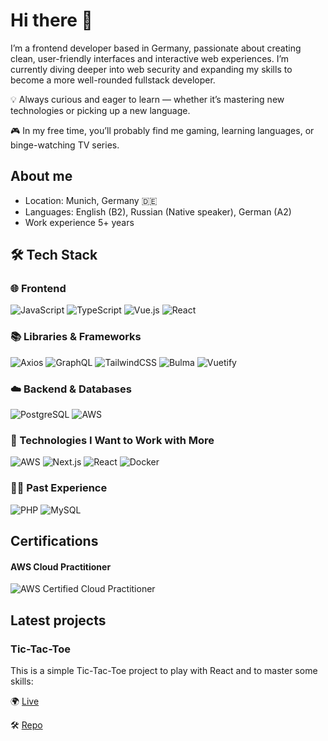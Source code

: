 # Hi there 👋

I’m a frontend developer based in Germany, passionate about creating clean, user-friendly interfaces and interactive web experiences. I’m currently diving deeper into web security and expanding my skills to become a more well-rounded fullstack developer.

💡 Always curious and eager to learn — whether it’s mastering new technologies or picking up a new language.

🎮 In my free time, you’ll probably find me gaming, learning languages, or binge-watching TV series.

## About me

- Location: Munich, Germany 🇩🇪
- Languages: English (B2), Russian (Native speaker), German (A2)
- Work experience 5+ years

## 🛠️ Tech Stack

### 🌐 Frontend
![JavaScript](https://img.shields.io/badge/JavaScript-F7DF1E?style=for-the-badge&logo=javascript&logoColor=black)
![TypeScript](https://img.shields.io/badge/TypeScript-3178C6?style=for-the-badge&logo=typescript&logoColor=white)
![Vue.js](https://img.shields.io/badge/Vue.js-4FC08D?style=for-the-badge&logo=vue.js&logoColor=white)
![React](https://img.shields.io/badge/React-61DAFB?style=for-the-badge&logo=react&logoColor=white)

### 📚 Libraries & Frameworks
![Axios](https://img.shields.io/badge/Axios-5A29E4?style=for-the-badge&logo=axios&logoColor=white)
![GraphQL](https://img.shields.io/badge/GraphQL-E10098?style=for-the-badge&logo=graphql&logoColor=white)
![TailwindCSS](https://img.shields.io/badge/TailwindCSS-38B2AC?style=for-the-badge&logo=tailwind-css&logoColor=white)
![Bulma](https://img.shields.io/badge/Bulma-00D1B2?style=for-the-badge&logo=bulma&logoColor=white)
![Vuetify](https://img.shields.io/badge/Vuetify-1867C0?style=for-the-badge&logo=vuetify&logoColor=white)

### ☁️ Backend & Databases
![PostgreSQL](https://img.shields.io/badge/PostgreSQL-336791?style=for-the-badge&logo=postgresql&logoColor=white)
![AWS](https://img.shields.io/badge/AWS-232F3E?style=for-the-badge&logo=amazon-aws&logoColor=white)

### 🌱 Technologies I Want to Work with More
![AWS](https://img.shields.io/badge/AWS-232F3E?style=for-the-badge&logo=amazon-aws&logoColor=white)
![Next.js](https://img.shields.io/badge/Next.js-000000?style=for-the-badge&logo=next.js&logoColor=white)
![React](https://img.shields.io/badge/React-61DAFB?style=for-the-badge&logo=react&logoColor=white)
![Docker](https://img.shields.io/badge/Docker-2496ED?style=for-the-badge&logo=docker&logoColor=white)

### 🧑‍💻 Past Experience
![PHP](https://img.shields.io/badge/PHP-777BB4?style=for-the-badge&logo=php&logoColor=white)
![MySQL](https://img.shields.io/badge/MySQL-4479A1?style=for-the-badge&logo=mysql&logoColor=white)

## Certifications
#### AWS Cloud Practitioner 
![AWS Certified Cloud Practitioner](https://img.shields.io/badge/AWS-232F3E?style=for-the-badge&logo=amazon-aws&logoColor=white)

## Latest projects 
### Tic-Tac-Toe 
This is a simple Tic-Tac-Toe project to play with React and to master some skills:

🌍 [Live](https://elizavetakrainova.github.io/Tic-Tac-Toe/)

🛠️ [Repo](https://github.com/elizavetaKrainova/Tic-Tac-Toe)


